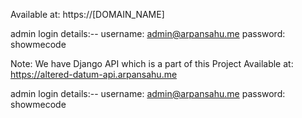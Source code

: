 Available at: https://[DOMAIN_NAME]

admin login details:--
username: admin@arpansahu.me
password: showmecode

Note: We have Django API which is a part of this Project Available at: https://altered-datum-api.arpansahu.me

admin login details:--
username: admin@arpansahu.me
password: showmecode
